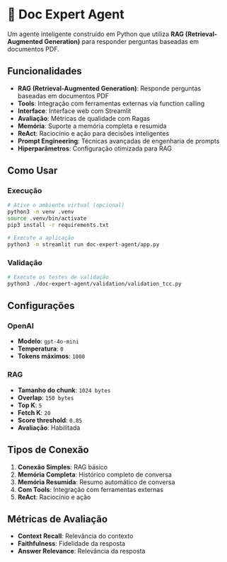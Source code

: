 # 🤖 Doc Expert Agent

Um agente inteligente construído em Python que utiliza **RAG (Retrieval-Augmented Generation)** para responder perguntas baseadas em documentos PDF.

## Funcionalidades

- **RAG (Retrieval-Augmented Generation)**: Responde perguntas baseadas em documentos PDF
- **Tools**: Integração com ferramentas externas via function calling
- **Interface**: Interface web com Streamlit
- **Avaliação**: Métricas de qualidade com Ragas
- **Memória**: Suporte a memória completa e resumida
- **ReAct**: Raciocínio e ação para decisões inteligentes
- **Prompt Engineering**: Técnicas avançadas de engenharia de prompts
- **Hiperparâmetros**: Configuração otimizada para RAG

## Como Usar

### Execução
```bash
# Ative o ambiente virtual (opcional)
python3 -m venv .venv
source .venv/bin/activate
pip3 install -r requirements.txt

# Execute a aplicação
python3 -m streamlit run doc-expert-agent/app.py
```

### Validação
```bash
# Execute os testes de validação
python3 ./doc-expert-agent/validation/validation_tcc.py
```

## Configurações

### OpenAI
- **Modelo**: `gpt-4o-mini`
- **Temperatura**: `0`
- **Tokens máximos**: `1000`

### RAG
- **Tamanho do chunk**: `1024 bytes`
- **Overlap**: `150 bytes`
- **Top K**: `5`
- **Fetch K**: `20`
- **Score threshold**: `0.85`
- **Avaliação**: Habilitada

## Tipos de Conexão

1. **Conexão Simples**: RAG básico
2. **Memória Completa**: Histórico completo de conversa
3. **Memória Resumida**: Resumo automático de conversa
4. **Com Tools**: Integração com ferramentas externas
5. **ReAct**: Raciocínio e ação

## Métricas de Avaliação

- **Context Recall**: Relevância do contexto
- **Faithfulness**: Fidelidade da resposta
- **Answer Relevance**: Relevância da resposta
